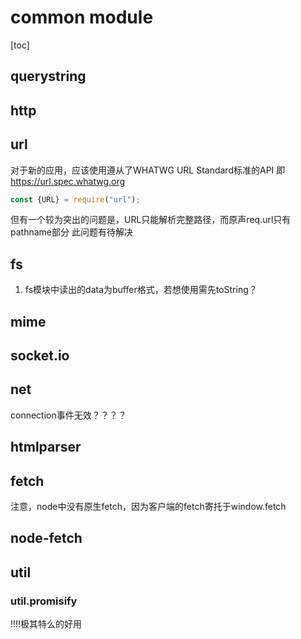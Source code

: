# common module

[toc]


## querystring


## http



## url

对于新的应用，应该使用遵从了WHATWG URL Standard标准的API
即
https://url.spec.whatwg.org
```js
const {URL} = require("url");
```

但有一个较为突出的问题是，URL只能解析完整路径，而原声req.url只有pathname部分
此问题有待解决

## fs
1. fs模块中读出的data为buffer格式，若想使用需先toString？

## mime

## socket.io


## net
connection事件无效？？？？


## htmlparser

## fetch
注意，node中没有原生fetch，因为客户端的fetch寄托于window.fetch

## node-fetch

## util

### util.promisify
!!!!极其特么的好用
